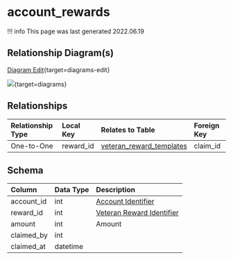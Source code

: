 # account_rewards

!!! info
	This page was last generated 2022.06.19

## Relationship Diagram(s)

[Diagram Edit](https://mermaid.live/edit#eyJjb2RlIjoiZXJEaWFncmFtXG4gICAgYWNjb3VudF9yZXdhcmRzIHtcbiAgICAgICAgaW50dW5zaWduZWQgcmV3YXJkX2lkXG4gICAgICAgIGludHVuc2lnbmVkIGFjY291bnRfaWRcbiAgICB9XG4gICAgdmV0ZXJhbl9yZXdhcmRfdGVtcGxhdGVzIHtcbiAgICAgICAgaW50dW5zaWduZWQgY2xhaW1faWRcbiAgICAgICAgaW50dW5zaWduZWQgaXRlbV9pZFxuICAgIH1cbiAgICBhY2NvdW50X3Jld2FyZHMgfHwtLW97IHZldGVyYW5fcmV3YXJkX3RlbXBsYXRlcyA6IE9uZS10by1PbmVcblxuIiwibWVybWFpZCI6eyJ0aGVtZSI6ImRlZmF1bHQifSwidXBkYXRlRWRpdG9yIjp0cnVlLCJhdXRvU3luYyI6dHJ1ZSwidXBkYXRlRGlhZ3JhbSI6dHJ1ZX0=){target=diagrams-edit}

[![](https://mermaid.ink/img/eyJjb2RlIjoiZXJEaWFncmFtXG4gICAgYWNjb3VudF9yZXdhcmRzIHtcbiAgICAgICAgaW50dW5zaWduZWQgcmV3YXJkX2lkXG4gICAgICAgIGludHVuc2lnbmVkIGFjY291bnRfaWRcbiAgICB9XG4gICAgdmV0ZXJhbl9yZXdhcmRfdGVtcGxhdGVzIHtcbiAgICAgICAgaW50dW5zaWduZWQgY2xhaW1faWRcbiAgICAgICAgaW50dW5zaWduZWQgaXRlbV9pZFxuICAgIH1cbiAgICBhY2NvdW50X3Jld2FyZHMgfHwtLW97IHZldGVyYW5fcmV3YXJkX3RlbXBsYXRlcyA6IE9uZS10by1PbmVcblxuIiwibWVybWFpZCI6eyJ0aGVtZSI6ImRlZmF1bHQifSwidXBkYXRlRWRpdG9yIjp0cnVlLCJhdXRvU3luYyI6dHJ1ZSwidXBkYXRlRGlhZ3JhbSI6dHJ1ZX0=)](https://mermaid.ink/img/eyJjb2RlIjoiZXJEaWFncmFtXG4gICAgYWNjb3VudF9yZXdhcmRzIHtcbiAgICAgICAgaW50dW5zaWduZWQgcmV3YXJkX2lkXG4gICAgICAgIGludHVuc2lnbmVkIGFjY291bnRfaWRcbiAgICB9XG4gICAgdmV0ZXJhbl9yZXdhcmRfdGVtcGxhdGVzIHtcbiAgICAgICAgaW50dW5zaWduZWQgY2xhaW1faWRcbiAgICAgICAgaW50dW5zaWduZWQgaXRlbV9pZFxuICAgIH1cbiAgICBhY2NvdW50X3Jld2FyZHMgfHwtLW97IHZldGVyYW5fcmV3YXJkX3RlbXBsYXRlcyA6IE9uZS10by1PbmVcblxuIiwibWVybWFpZCI6eyJ0aGVtZSI6ImRlZmF1bHQifSwidXBkYXRlRWRpdG9yIjp0cnVlLCJhdXRvU3luYyI6dHJ1ZSwidXBkYXRlRGlhZ3JhbSI6dHJ1ZX0=){target=diagrams}


## Relationships

| Relationship Type | Local Key | Relates to Table | Foreign Key |
| :--- | :--- | :--- | :--- |
| One-to-One | reward_id | [veteran_reward_templates](../../schema/admin/veteran_reward_templates.md) | claim_id |


## Schema

| Column | Data Type | Description |
| :--- | :--- | :--- |
| account_id | int | [Account Identifier](account.md) |
| reward_id | int | [Veteran Reward Identifier](../../schema/admin/veteran_reward_templates.md) |
| amount | int | Amount |
| claimed_by | int |  |
| claimed_at | datetime |  |

